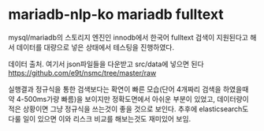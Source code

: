 # mariadb-nlp-ko mariadb fulltext

mysql/mariadb의 스토리지 엔진인 innodb에서 한국어 fulltext 검색이 지원된다고 해서 데이터를 대량으로 넣은 상태에서 테스팅을 진행하였다.

데이터 출처. 여기서 json파일들을 다운받고 src/data에 넣으면 된다
https://github.com/e9t/nsmc/tree/master/raw

실행결과 정규식을 통한 검색보다는 확연이 빠른 모습(단어 4개짜리 검색을 하였을때 약 4-500ms가량 빠름)을 보이지만 정확도면에서 아쉬운 부분이 있었고, 데이터량이 적은 상황이면 그냥 정규식을 쓰는것이 좋을 것으로 보인다.
추후에 elasticsearch도 다룰 일이 있으면 이와 리스크 비교를 해보는것도 재미있어 보임.

